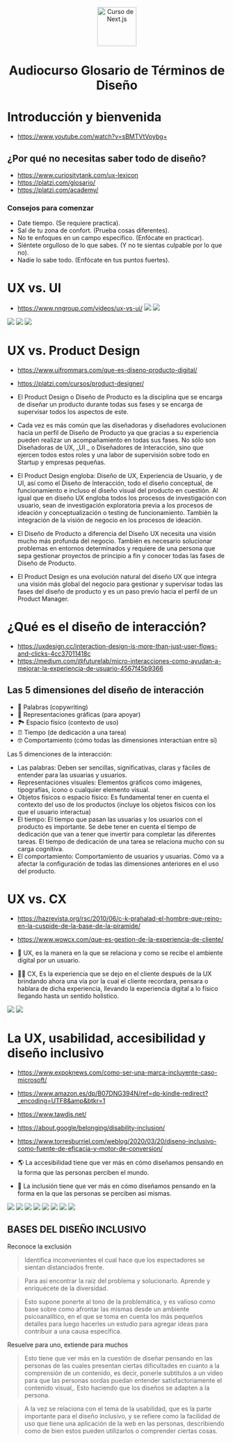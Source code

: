 <p align="center">
  <a href="https://platzi.com/cursos/next-2020/" target="_blank">
    <img alt="Curso de Next.js" src="https://static.platzi.com/cdn-cgi/image/width=1024,quality=50,format=auto/media/achievements/badge-glosario-terminos-diseno-61b655ff-4e2f-4966-b0cd-81672b519917.png" width="90" />
  </a>
</p>
<h1 align="center">
Audiocurso Glosario de Términos de Diseño
</h1>

# Introducción y bienvenida
* https://www.youtube.com/watch?v=sBMTVtVoybg+

## ¿Por qué no necesitas saber todo de diseño?
* https://www.curiositytank.com/ux-lexicon
* https://platzi.com/glosario/
* https://platzi.com/academy/

### Consejos para comenzar

* Date tiempo. (Se requiere practica).
* Sal de tu zona de confort. (Prueba cosas diferentes).
* No te enfoques en un campo especifico. (Enfócate en practicar).
* Siéntete orgulloso de lo que sabes. (Y no te sientas culpable por lo que no).
* Nadie lo sabe todo. (Enfócate en tus puntos fuertes).

# UX vs. UI
* https://www.nngroup.com/videos/ux-vs-ui/
![](https://static.platzi.com/media/user_upload/UX-UI-interna-1-d63769d2-e290-492e-bd51-a9ac5502f6fe.jpg)
![](https://static.platzi.com/media/user_upload/diferencias-ux-experiencia-usuario-ui-interfaz-768c5fc6-bb09-4bd3-96b4-e9d382c9f773.jpg)

![](https://static.platzi.com/media/user_upload/Clase3-1-766ce7c7-ce12-48ba-adb8-1e5b41fd5d0b.jpg)
![](https://static.platzi.com/media/user_upload/Clase3-2-ee7f01c2-c01e-405c-84bc-b0e847f152b2.jpg)
![](https://static.platzi.com/media/user_upload/Clase3-3-0d170b2a-69fd-42b3-b813-56719be169a6.jpg)

# UX vs. Product Design
* https://www.uifrommars.com/que-es-diseno-producto-digital/
* https://platzi.com/cursos/product-designer/

* El Product Design o Diseño de Producto es la disciplina que se encarga de diseñar un producto durante todas sus fases y se encarga de supervisar todos los aspectos de este.

* Cada vez es más común que las diseñadoras y diseñadores evolucionen hacia un perfil de Diseño de Producto ya que gracias a su experiencia pueden realizar un acompañamiento en todas sus fases. No sólo son Diseñadoras de UX, _UI _ o Diseñadores de Interacción, sino que ejercen todos estos roles y una labor de supervisión sobre todo en Startup y empresas pequeñas.

* El Product Design engloba: Diseño de UX, Experiencia de Usuario, y de UI, así como el Diseño de Interacción, todo el diseño conceptual, de funcionamiento e incluso el diseño visual del producto en cuestión. Al igual que en diseño UX engloba todos los procesos de investigación con usuario, sean de investigación exploratoria previa a los procesos de ideación y conceptualización o testing de funcionamiento. También la integración de la visión de negocio en los procesos de ideación.

* El Diseño de Producto a diferencia del Diseño UX necesita una visión mucho más profunda del negocio. También es necesario solucionar problemas en entornos determinados y requiere de una persona que sepa gestionar proyectos de principio a fin y conocer todas las fases de Diseño de Producto.

* El Product Design es una evolución natural del diseño UX que integra una visión más global del negocio para gestionar y supervisar todas las fases del diseño de producto y es un paso previo hacia el perfil de un Product Manager.

# ¿Qué es el diseño de interacción?

* https://uxdesign.cc/interaction-design-is-more-than-just-user-flows-and-clicks-4cc37011418c
* https://medium.com/@futurelab/micro-interacciones-como-ayudan-a-mejorar-la-experiencia-de-usuario-4567f45b9366

## Las 5 dimensiones del diseño de interacción

* 💬 Palabras (copywriting)
* 🌅 Representaciones gráficas (para apoyar)
* 🏞 Espacio físico (contexto de uso)
* ⏰ Tiempo (de dedicación a una tarea)
* 🤓 Comportamiento (cómo todas las dimensiones interactúan entre sí)

Las 5 dimenciones de la interacción:

* Las palabras: Deben ser sencillas, significativas, claras y fáciles de entender para las usuarias y usuarios.
* Representaciones visuales: Elementos gráficos como imágenes, tipografías, ícono o cualquier elemento visual.
* Objetos físicos o espacio físico: Es fundamental tener en cuenta el contexto del uso de los productos (incluye los objetos físicos con los que el usuario interactua)
* El tiempo: El tiempo que pasan las usuarias y los usuarios con el producto es importante. Se debe tener en cuenta el tiempo de dedicación que van a tener que invertir para completar las diferentes tareas. El tiempo de dedicación de una tarea se relaciona mucho con su carga cognitiva.
* El comportamiento: Comportamiento de usuarios y usuarias. Cómo va a afectar la configuración de todas las dimensiones anteriores en el uso del producto.

# UX vs. CX

* https://hazrevista.org/rsc/2010/06/c-k-prahalad-el-hombre-que-reino-en-la-cuspide-de-la-base-de-la-piramide/
* https://www.wowcx.com/que-es-gestion-de-la-experiencia-de-cliente/

* 👾 UX, es la manera en la que se relaciona y como se recibe el ambiente digital por un usuario.
* 🐱‍🏍 CX, Es la experiencia que se dejo en el cliente después de la UX brindando ahora una vía por la cual el cliente recordara, pensara o hablara de dicha experiencia, llevando la experiencia digital a lo físico llegando hasta un sentido holistico.

![](https://static.platzi.com/media/user_upload/Aporte%20Clase%206-cf600e20-4866-459c-b68a-938bb1ad3f71.jpg)
![](https://static.platzi.com/media/user_upload/CX-versus-UX-9784b1b6-9a01-49b5-801c-cca2fc837cb4.jpg)

# La UX, usabilidad, accesibilidad y diseño inclusivo
* https://www.expoknews.com/como-ser-una-marca-incluyente-caso-microsoft/
* https://www.amazon.es/dp/B07DNG394N/ref=dp-kindle-redirect?_encoding=UTF8&amp&btkr=1
* https://www.tawdis.net/
* https://about.google/belonging/disability-inclusion/
* https://www.torresburriel.com/weblog/2020/03/20/diseno-inclusivo-como-fuente-de-eficacia-y-motor-de-conversion/

* 🌎 La accesibilidad tiene que ver más en cómo diseñamos pensando en la forma que las personas perciben el mundo.
* 🤗 La inclusión tiene que ver más en cómo diseñamos pensando en la forma en la que las personas se perciben así mismas.

![](https://static.platzi.com/media/user_upload/52-87eaa878-f42a-45cf-8f91-69fa169d4f69.jpg)
![](https://static.platzi.com/media/user_upload/53-7e93c8d3-9322-4959-886c-69a92bb36d26.jpg)
![](https://static.platzi.com/media/user_upload/54-b856c386-e294-4a49-bce4-f98ad2f8a333.jpg)
![](https://static.platzi.com/media/user_upload/55-5063f801-3fa8-45c7-9001-b73d52894ccc.jpg)
![](https://static.platzi.com/media/user_upload/56-8133f957-d4af-4e44-9360-5c586ac2ce37.jpg)
![](https://static.platzi.com/media/user_upload/58-42b922c0-4e7a-48e5-8a30-e0f04219fdbe.jpg)
![](https://static.platzi.com/media/user_upload/60-ae044677-b660-40c9-a8a0-8e0edb660a18.jpg)
![](https://static.platzi.com/media/user_upload/61-646b7951-ec23-43a6-bc50-74525b219d43.jpg)

## BASES DEL DISEÑO INCLUSIVO
Reconoce la exclusión
> Identifica inconvenientes el cual hace que los espectadores se sientan distanciados frente.

> Para así encontrar la raiz del problema y solucionarlo.
Aprende y enriquécete de la diversidad.

> Esto supone ponerte al tono de la problemática, y es valioso como base sobre como afrontar las mismas desde un ambiente psicoanalítico, en el que se toma en cuenta los más pequeños detalles para luego hacerles un estudio para agregar ideas para contribuir a una causa específica.

Resuelve para uno, extiende para muchos

> Esto tiene que ver más en la cuestión de diseñar pensando en las personas de las cuales presentan ciertas dificultades en cuanto a la comprensión de un contenido, es decir, ponerle subtítulos a un video para que las personas sordas puedan entender satisfactoriamente el contenido visual,. Esto haciendo que los diseños se adapten a la persona.

> A la vez se relaciona con el tema de la usabilidad, que es la parte importante para el diseño inclusivo, y se refiere como la facilidad de uso que tiene una aplicación de la web en las personas, describiendo como de bien estos pueden utilizarlos o comprender ciertas cosas.
